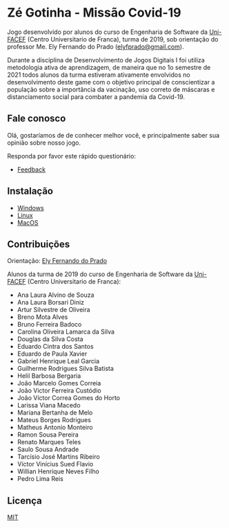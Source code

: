# Zé Gotinha - Missão Covid-19

Jogo desenvolvido por alunos do curso de Engenharia de Software da [Uni-FACEF](https://www.unifacef.com.br/) (Centro Universitario de Franca), turma de 2019, sob orientação do professor Me. Ely Fernando do Prado (elyfprado@gmail.com).

Durante a disciplina de Desenvolvimento de Jogos Digitais I foi utiliza metodologia ativa de aprendizagem, de maneira que no 1o semestre de 2021 todos alunos da turma estiveram ativamente envolvidos no desenvolvimento deste game com o objetivo principal de conscientizar a população sobre a importância da vacinação, uso correto de máscaras e distanciamento social para combater a pandemia da Covid-19.

## Fale conosco
Olá, gostaríamos de de conhecer melhor você, e principalmente saber sua opinião sobre nosso jogo.

Responda por favor este rápido questionário:

* [Feedback](https://forms.gle/6uFef6bEZcjP9Rtx5)

## Instalação

* [Windows](https://unifacefedu-my.sharepoint.com/:u:/g/personal/elyfprado_unifacef_edu_br/Ea37yfcatvtPiW7I10vpJ_EBf-anl9bOWM1HBOvhZnGpbQ?e=hhktrc)
* [Linux](https://unifacefedu-my.sharepoint.com/:u:/g/personal/elyfprado_unifacef_edu_br/ETp231pGropLlPU2FJmgkvcBS0pwJdkPS_i5JnkzYR-pZw?e=8Hqsjp)
* [MacOS](https://unifacefedu-my.sharepoint.com/:u:/g/personal/elyfprado_unifacef_edu_br/Eb_TUgfaeyFJoculCNGq3fgB20Hx9Xkc7Tl7A_7LhxqmXQ?e=J5ItBg)


## Contribuições
Orientação: [Ely Fernando do Prado](mailto:elyfprado@gmail.com)


Alunos da turma de 2019 do curso de Engenharia de Software da [Uni-FACEF](https://www.unifacef.com.br/) (Centro Universitario de Franca):
* Ana Laura Alvino de Souza
* Ana Laura Borsari Diniz
* Artur Silvestre de Oliveira
* Breno Mota Alves
* Bruno Ferreira Badoco
* Carolina Oliveira Lamarca da Silva
* Douglas da Silva Costa
* Eduardo Cintra dos Santos
* Eduardo de Paula Xavier
* Gabriel Henrique Leal Garcia
* Guilherme Rodrigues Silva Batista
* Helil Barbosa Bergaria
* João Marcelo Gomes Correia
* João Victor Ferreira Custódio
* João Víctor Correa Gomes do Horto
* Larissa Viana Macedo
* Mariana Bertanha de Melo
* Mateus Borges Rodrigues
* Matheus Antonio Monteiro
* Ramon Sousa Pereira
* Renato Marques Teles
* Saulo Sousa Andrade
* Tarcísio José Martins Ribeiro
* Víctor Vinícius Sued Flavio
* Willian Henrique Neves Filho
* Pedro Lima Reis

## Licença
[MIT](https://choosealicense.com/licenses/mit/)
